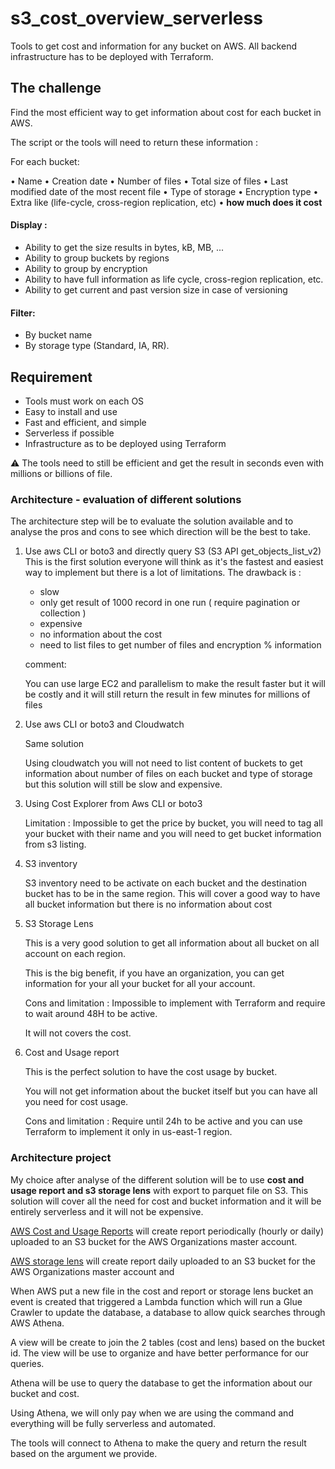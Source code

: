 # s3_cost_overview_serverless
Tools to get cost and information for any bucket on AWS. 
All backend infrastructure has to be deployed with Terraform. 

## The challenge 

Find the most efficient way to get information about cost for each bucket in AWS.

The script or the tools will need to return these information : 

For each bucket:

• Name
• Creation date
• Number of files
• Total size of files
• Last modified date of the most recent file
• Type of storage
• Encryption type
• Extra like (life-cycle, cross-region replication, etc)
• **how much does it cost**


#### Display : 

- Ability to get the size results in bytes, kB, MB, ... 
- Ability to group buckets by regions
- Ability to group by encryption
- Ability to have full information as life cycle, cross-region replication, etc.
- Ability to get current and past version size in case of versioning

#### Filter:

- By bucket name
- By storage type (Standard, IA, RR).


## Requirement 

- Tools must work on each OS
- Easy to install and use 
- Fast and efficient, and simple
- Serverless if possible
- Infrastructure as to be deployed using Terraform

:warning: The tools need to still be efficient and get the result in seconds even with millions or billions of file.


### Architecture - evaluation of different solutions

The architecture step will be to evaluate the solution available and to analyse the pros and cons to see which direction will be the best to take.

1. Use aws CLI or boto3 and directly query S3 (S3 API get_objects_list_v2)
   This is the first solution everyone will think as it's the fastest and easiest way to implement but there is a lot of limitations. 
   The drawback is :
   - slow 
   - only get result of 1000 record in one run ( require pagination or collection )
   - expensive 
   - no information about the cost
   - need to list files to get number of files and encryption % information

    comment: 
    
    You can use large EC2 and parallelism to make the result faster but it will be costly and it will still return the result in few minutes for millions of files

2. Use aws CLI or boto3 and Cloudwatch
   
   Same solution 

   Using cloudwatch you will not need to list content of buckets to get information about number of files on each bucket and type of storage but this solution will still be slow and expensive. 
   
3. Using Cost Explorer from Aws CLI or boto3 

   Limitation : Impossible to get the price by bucket, you will need to tag all your bucket with their name and you will need to get bucket information from s3 listing.
   
   
4. S3 inventory 
   
   S3 inventory need to be activate on each bucket and the destination bucket has to be in the same region. This will cover a good way to have all bucket information but there is no information about cost

5. S3 Storage Lens 
   
   This is a very good solution to get all information about all bucket on all account on each region.

   This is the big benefit, if you have an organization, you can get information for your all your bucket for all your account.

   Cons and limitation : Impossible to implement with Terraform and require to wait around 48H to be active.
   
   It will not covers the cost.

6. Cost and Usage report

   This is the perfect solution to have the cost usage by bucket. 
   
   You will not get information about the bucket itself but you can have all you need for cost usage.

   Cons and limitation : Require until 24h to be active and you can use Terraform to implement it only in us-east-1 region.  

### Architecture project 

My choice after analyse of the different solution will be to use **cost and usage report and s3 storage lens** with export to parquet file on S3. This solution will cover all the need for cost and bucket information and it will be entirely serverless and it will not be expensive. 

[AWS Cost and Usage Reports](https://docs.aws.amazon.com/cur/latest/userguide/what-is-cur.html) will create report periodically (hourly or daily) uploaded to an S3 bucket for the AWS Organizations master account.

[AWS storage lens](https://aws.amazon.com/blogs/aws/s3-storage-lens/) will create report daily uploaded to an S3 bucket for the AWS Organizations master account and 

When AWS put a new file in the cost and report or storage lens bucket an event is created that triggered a Lambda function which will run a Glue Crawler to update the database, a database to allow quick searches through AWS Athena.
  
A view will be create to join the 2 tables (cost and lens) based on the bucket id.
The view will be use to organize and have better performance for our queries.

Athena will be use to query the database to get the information about our bucket and cost.

Using Athena, we will only pay when we are using the command and everything will be fully serverless and automated. 

The tools will connect to Athena to make the query and return the result based on the argument we provide. 

